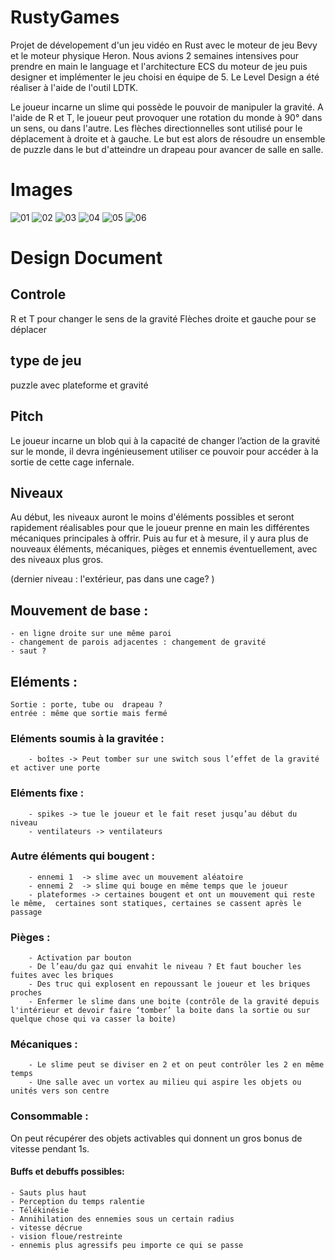 # RustyGames
Projet de dévelopement d'un jeu vidéo en Rust avec le moteur de jeu Bevy et le moteur physique Heron. Nous avions 2 semaines intensives pour prendre en main le language et l'architecture ECS du moteur de jeu puis designer et implémenter le jeu choisi en équipe de 5. Le Level Design a été réaliser à l'aide de l'outil LDTK.

Le joueur incarne un slime qui possède le pouvoir de manipuler la gravité. A l'aide de R et T, le joueur peut provoquer une rotation du monde à 90° dans un sens, ou dans l'autre. Les flèches directionnelles sont utilisé pour le déplacement à droite et à gauche. Le but est alors de résoudre un ensemble de puzzle dans le but d'atteindre un drapeau pour avancer de salle en salle.

# Images
![01](https://github.com/MonsieurMajy/slime/assets/90928733/6fae2266-6ac3-44c7-9433-cef9360f3829)
![02](https://github.com/MonsieurMajy/slime/assets/90928733/c632b02d-3d85-48a5-af66-84f803c1a0ff)
![03](https://github.com/MonsieurMajy/slime/assets/90928733/5b269d04-e46d-4596-a09a-2921367f3308)
![04](https://github.com/MonsieurMajy/slime/assets/90928733/f04a256c-df9f-416d-9d18-ee02f7fad684)
![05](https://github.com/MonsieurMajy/slime/assets/90928733/3645d662-40d4-475e-ac9d-0747051f78f0)
![06](https://github.com/MonsieurMajy/slime/assets/90928733/4c5acf09-497f-439f-b7bf-1bd8f71c731f)


# Design Document
## Controle
R et T pour changer le sens de la gravité
Flèches droite et gauche pour se déplacer

## type de jeu
puzzle avec plateforme et gravité 


## Pitch 
Le joueur incarne un blob qui à la capacité de changer l’action de la gravité sur le monde, il devra ingénieusement utiliser ce pouvoir pour accéder à la sortie de cette cage infernale.


## Niveaux

Au début, les niveaux auront le moins d'éléments possibles et seront rapidement réalisables pour que le joueur prenne en main les différentes mécaniques principales à offrir. Puis au fur et à mesure, il y aura plus de nouveaux éléments, mécaniques, pièges et ennemis éventuellement, avec des niveaux plus gros.

(dernier niveau : l'extérieur, pas dans une cage? ) 
 
## Mouvement de base : 
	- en ligne droite sur une même paroi
	- changement de parois adjacentes : changement de gravité
	- saut ? 
	
## Eléments : 
	Sortie : porte, tube ou  drapeau ? 
	entrée : même que sortie mais fermé
	
### Eléments soumis à la gravitée :
		- boîtes -> Peut tomber sur une switch sous l’effet de la gravité et activer une porte

### Eléments fixe : 
		- spikes -> tue le joueur et le fait reset jusqu’au début du niveau
		- ventilateurs -> ventilateurs
		
### Autre éléments qui bougent : 
		- ennemi 1  -> slime avec un mouvement aléatoire 
		- ennemi 2  -> slime qui bouge en même temps que le joueur
		- plateformes -> certaines bougent et ont un mouvement qui reste le même,  certaines sont statiques, certaines se cassent après le passage	
	
### Pièges : 
		- Activation par bouton
		- De l’eau/du gaz qui envahit le niveau ? Et faut boucher les fuites avec les briques
		- Des truc qui explosent en repoussant le joueur et les briques proches
		- Enfermer le slime dans une boite (contrôle de la gravité depuis l'intérieur et devoir faire ‘tomber’ la boite dans la sortie ou sur quelque chose qui va casser la boite)

### Mécaniques : 
		- Le slime peut se diviser en 2 et on peut contrôler les 2 en même temps
		- Une salle avec un vortex au milieu qui aspire les objets ou unités vers son centre
	
### Consommable  :
On peut récupérer des objets activables qui donnent un gros bonus de vitesse pendant 1s.

#### Buffs et debuffs possibles:
 	- Sauts plus haut
 	- Perception du temps ralentie
	- Télékinésie
 	- Annihilation des ennemies sous un certain radius
 	- vitesse décrue
	- vision floue/restreinte
	- ennemis plus agressifs peu importe ce qui se passe


